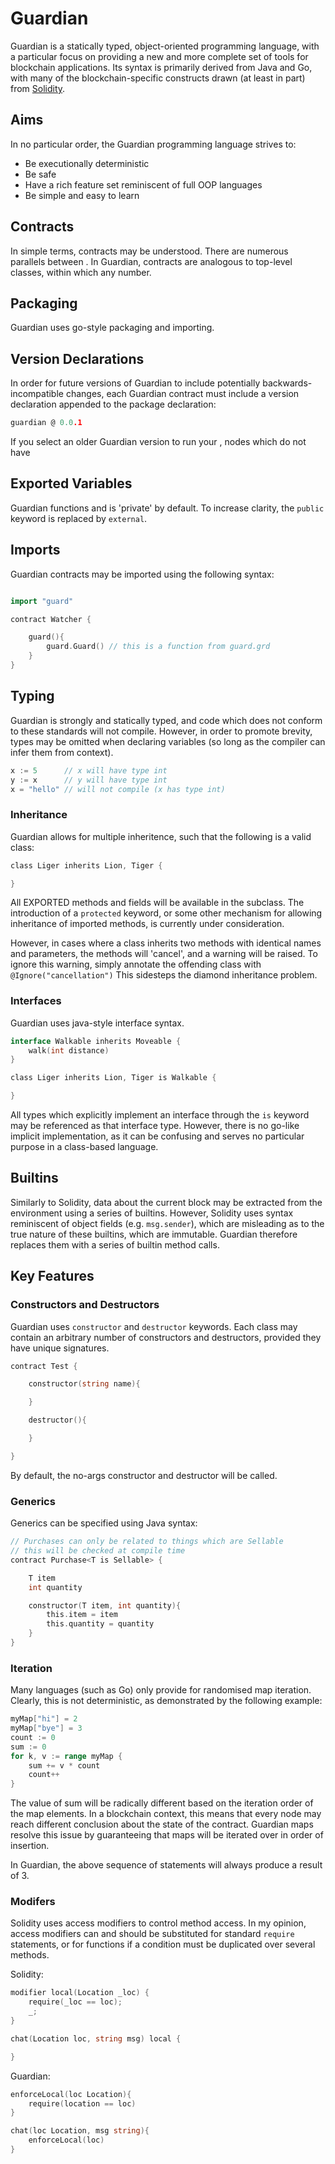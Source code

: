# Guardian

Guardian is a statically typed, object-oriented programming language, with a particular focus on providing a new and more complete set of tools for blockchain applications. Its syntax is primarily derived from Java and Go, with many of the blockchain-specific constructs drawn (at least in part) from [Solidity](https://github.com/ethereum/solidity).

## Aims

In no particular order, the Guardian programming language strives to:

- Be executionally deterministic
- Be safe
- Have a rich feature set reminiscent of full OOP languages
- Be simple and easy to learn

## Contracts

In simple terms, contracts may be understood. There are numerous parallels between . In Guardian, contracts are analogous to top-level classes, within which any number.

## Packaging

Guardian uses go-style packaging and importing.

## Version Declarations

In order for future versions of Guardian to include potentially backwards-incompatible changes, each Guardian contract must include a version declaration appended to the package declaration:

```go
guardian @ 0.0.1
```

If you select an older Guardian version to run your , nodes which do not have

## Exported Variables

Guardian functions and is 'private' by default. To increase clarity, the ```public``` keyword is replaced by ```external```.

## Imports

Guardian contracts may be imported using the following syntax:

```go

import "guard"

contract Watcher {

    guard(){
        guard.Guard() // this is a function from guard.grd
    }
}

```

## Typing

Guardian is strongly and statically typed, and code which does not conform to these standards will not compile. However, in order to promote brevity, types may be omitted when declaring variables (so long as the compiler can infer them from context).

```go
x := 5      // x will have type int
y := x      // y will have type int
x = "hello" // will not compile (x has type int)
```

### Inheritance

Guardian allows for multiple inheritence, such that the following is a valid class:

```go
class Liger inherits Lion, Tiger {

}
```

All EXPORTED methods and fields will be available in the subclass. The introduction of a ```protected``` keyword, or some other mechanism for allowing inheritance of imported methods, is currently under consideration.

However, in cases where a class inherits two methods with identical names and parameters, the methods will 'cancel', and a warning will be raised. To ignore this warning, simply annotate the offending class with ```@Ignore("cancellation")``` This sidesteps the diamond inheritance problem.

### Interfaces

Guardian uses java-style interface syntax.

```go
interface Walkable inherits Moveable {
    walk(int distance)
}

class Liger inherits Lion, Tiger is Walkable {

}
```

All types which explicitly implement an interface through the ```is``` keyword may be referenced as that interface type. However, there is no go-like implicit implementation, as it can be confusing and serves no particular purpose in a class-based language.

## Builtins

Similarly to Solidity, data about the current block may be extracted from the environment using a series of builtins. However, Solidity uses syntax reminiscent of object fields (e.g. ```msg.sender```), which are misleading as to the true nature of these builtins, which are immutable. Guardian therefore replaces them with a series of builtin method calls.

## Key Features

### Constructors and Destructors

Guardian uses ```constructor``` and ```destructor``` keywords. Each class may contain an arbitrary number of constructors and destructors, provided they have unique signatures.

```go
contract Test {

    constructor(string name){

    }

    destructor(){

    }

}
```

By default, the no-args constructor and destructor will be called.

### Generics

Generics can be specified using Java syntax:

```go
// Purchases can only be related to things which are Sellable
// this will be checked at compile time
contract Purchase<T is Sellable> {

    T item
    int quantity

    constructor(T item, int quantity){
        this.item = item
        this.quantity = quantity
    }
}
```
### Iteration

Many languages (such as Go) only provide for randomised map iteration. Clearly, this is not deterministic, as demonstrated by the following example:


```go
myMap["hi"] = 2
myMap["bye"] = 3
count := 0
sum := 0
for k, v := range myMap {
    sum += v * count
    count++
}
```

The value of sum will be radically different based on the iteration order of the map elements. In a blockchain context, this means that every node may reach different conclusion about the state of the contract. Guardian maps resolve this issue by guaranteeing that maps will be iterated over in order of insertion.

In Guardian, the above sequence of statements will always produce a result of 3.

### Modifers

Solidity uses access modifiers to control method access. In my opinion, access modifiers can and should be substituted for standard ```require``` statements, or for functions if a condition must be duplicated over several methods.

Solidity:

```go
modifier local(Location _loc) {
    require(_loc == loc);
    _;
}

chat(Location loc, string msg) local {

}
```

Guardian:

```go
enforceLocal(loc Location){
    require(location == loc)
}

chat(loc Location, msg string){
    enforceLocal(loc)
}
```
